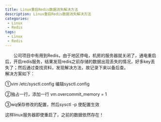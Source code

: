 ```yaml
---
title: Linux重启Redis数据消失解决方法
description: Linux重启Redis数据消失解决方法
categories:
 - Linux
 - Redis
tags:
 - Linux
 - Redis
---  
```

&emsp;&emsp;公司项目中有用到Redis，由于地区停电，机房的服务器就关闭了，通电重启后，开启redis服务，结果发现redis之前存储的数据出现丢失的情况，好多key丢失了；然后通过查找资料，发现解决方法，故记录下来以备后查。  
解决方案如下：


①vim /etc/sysctl.config 编辑sysctl.config



②独占一行，添加一行  vm.overcommit_memory = 1



③wq保存修改的配置，然后sysctl -p 使配置生效



这样linux服务器即使重启了，之前的数据依然存在！

